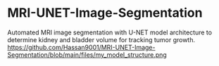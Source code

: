 # MRI-UNET-Image-Segmentation
 Automated MRI image segmentation with U-NET model architecture to determine kidney and bladder volume for tracking tumor growth.
https://github.com/Hassan9001/MRI-UNET-Image-Segmentation/blob/main/files/my_model_structure.png
